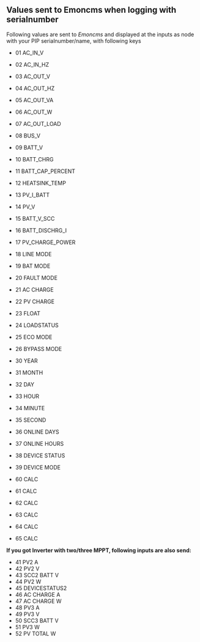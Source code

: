 ## Values sent to Emoncms when logging with serialnumber

Following values are sent to *Emoncms* and displayed at the inputs as node with your PIP serialnumber/name, with following keys

* 01 AC_IN_V
* 02 AC_IN_HZ
* 03 AC_OUT_V
* 04 AC_OUT_HZ
* 05 AC_OUT_VA
* 06 AC_OUT_W
* 07 AC_OUT_LOAD
* 08 BUS_V
* 09 BATT_V
* 10 BATT_CHRG
* 11 BATT_CAP_PERCENT
* 12 HEATSINK_TEMP
* 13 PV_I_BATT
* 14 PV_V
* 15 BATT_V_SCC
* 16 BATT_DISCHRG_I
* 17 PV_CHARGE_POWER

* 18 LINE MODE
* 19 BAT MODE
* 20 FAULT MODE
* 21 AC CHARGE
* 22 PV CHARGE
* 23 FLOAT
* 24 LOADSTATUS
* 25 ECO MODE
* 26 BYPASS MODE

* 30 YEAR
* 31 MONTH
* 32 DAY
* 33 HOUR
* 34 MINUTE
* 35 SECOND
* 36 ONLINE DAYS
* 37 ONLINE HOURS
* 38 DEVICE STATUS
* 39 DEVICE MODE
* 60 CALC
* 61 CALC
* 62 CALC
* 63 CALC
* 64 CALC
* 65 CALC
                  

**If you got Inverter with two/three MPPT, following inputs are also send:**

* 41 PV2 A
* 42 PV2 V
* 43 SCC2 BATT V
* 44 PV2 W
* 45 DEVICESTATUS2
* 46 AC CHARGE A
* 47 AC CHARGE W
* 48 PV3 A
* 49 PV3 V
* 50 SCC3 BATT V
* 51 PV3 W
* 52 PV TOTAL W


 


